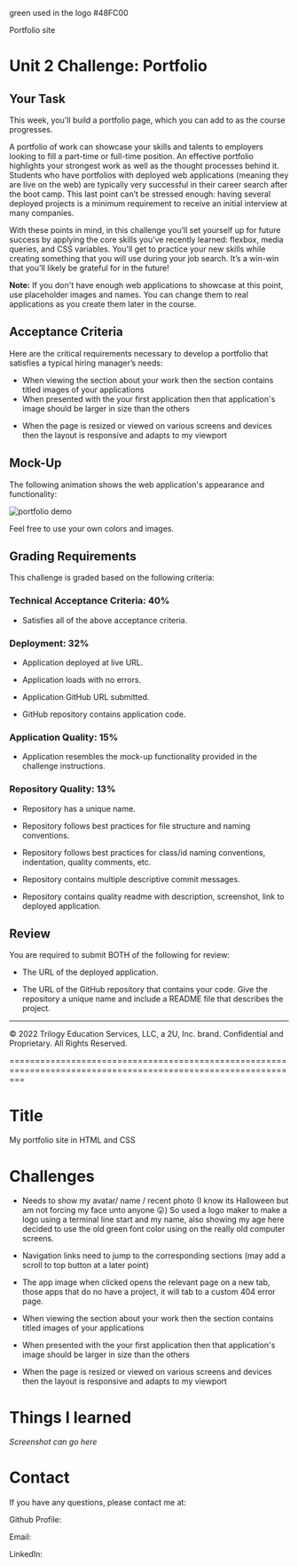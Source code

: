 green used in the logo #48FC00

Portfolio site
# Unit 2 Challenge: Portfolio

## Your Task

This week, you'll build a portfolio page, which you can add to as the course progresses. 

A portfolio of work can showcase your skills and talents to employers looking to fill a part-time or full-time position. An effective portfolio highlights your strongest work as well as the thought processes behind it. Students who have portfolios with deployed web applications (meaning they are live on the web) are typically very successful in their career search after the boot camp. This last point can’t be stressed enough: having several deployed projects is a minimum requirement to receive an initial interview at many companies. 

With these points in mind, in this challenge you’ll set yourself up for future success by applying the core skills you've recently learned: flexbox, media queries, and CSS variables. You'll get to practice your new skills while creating something that you will use during your job search. It’s a win-win that you'll likely be grateful for in the future!

**Note:** If you don't have enough web applications to showcase at this point, use placeholder images and names. You can change them to real applications as you create them later in the course.

## Acceptance Criteria

Here are the critical requirements necessary to develop a portfolio that satisfies a typical hiring manager’s needs:

<!-- * When the page is loaded the page presents your name, a recent photo or avatar, and links to sections about you, your work, and how to contact you -->
<!-- * When one of the links in the navigation is clicked then the UI scrolls to the corresponding section -->
* When viewing the section about your work then the section contains titled images of your applications
* When presented with the your first application then that application's image should be larger in size than the others
<!-- * When images of the applications are clicked then the user is taken to that deployed application -->
* When the page is resized or viewed on various screens and devices then the layout is responsive and adapts to my viewport

## Mock-Up

The following animation shows the web application's appearance and functionality:

![portfolio demo](./images/01-css-challenge-demo.gif)

Feel free to use your own colors and images.

## Grading Requirements

This challenge is graded based on the following criteria: 

### Technical Acceptance Criteria: 40%

* Satisfies all of the above acceptance criteria.

### Deployment: 32%

* Application deployed at live URL.

* Application loads with no errors.

* Application GitHub URL submitted.

* GitHub repository contains application code.

### Application Quality: 15%

* Application resembles the mock-up functionality provided in the challenge instructions.

### Repository Quality: 13%

* Repository has a unique name.

* Repository follows best practices for file structure and naming conventions.

* Repository follows best practices for class/id naming conventions, indentation, quality comments, etc.

* Repository contains multiple descriptive commit messages.

* Repository contains quality readme with description, screenshot, link to deployed application.

## Review

You are required to submit BOTH of the following for review:

* The URL of the deployed application.

* The URL of the GitHub repository that contains your code. Give the repository a unique name and include a README file that describes the project.

---
© 2022 Trilogy Education Services, LLC, a 2U, Inc. brand. Confidential and Proprietary. All Rights Reserved.

===============================================================================================================
# Title

My portfolio site in HTML and CSS

# Challenges 
- Needs to show my avatar/ name / recent photo (I know its Halloween but am not forcing my face unto anyone 😛)
So used a logo maker to make a logo using a terminal line start and my name, also showing my age here decided to use the old green font color using on the really old computer screens.

- Navigation links need to jump to the corresponding sections (may add a scroll to top button at a later point)

- The app image when clicked opens the relevant page on a new tab, those apps that do no have a project, it will tab to a custom 404 error page.


<!-- * When one of the links in the navigation is clicked then the UI scrolls to the corresponding section -->
* When viewing the section about your work then the section contains titled images of your applications
* When presented with the your first application then that application's image should be larger in size than the others

* When the page is resized or viewed on various screens and devices then the layout is responsive and adapts to my viewport
 
 
# Things I learned

<!-- That the Rebel Alliance has stolen most of my CSS found on my 404 error page, an investigation is pending.
Also CSS is a fickle mistress with whom I am having a love hate realationship, we both love hating each other it seems 

I maybe best suited for the backend,  -->
*Screenshot can go here* 
 
# Contact

If you have any questions, please contact me at: 
 
  Github Profile: [ ]( )  

  Email:  

  LinkedIn: [ ]( )